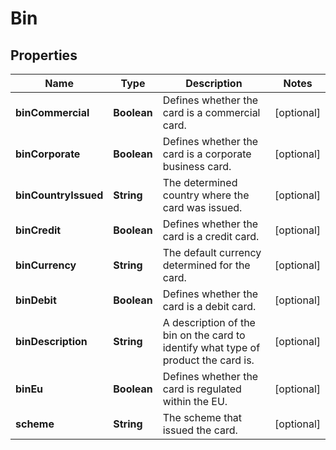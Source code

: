 

# Bin


## Properties

| Name | Type | Description | Notes |
|------------ | ------------- | ------------- | -------------|
|**binCommercial** | **Boolean** | Defines whether the card is a commercial card. |  [optional] |
|**binCorporate** | **Boolean** | Defines whether the card is a corporate business card. |  [optional] |
|**binCountryIssued** | **String** | The determined country where the card was issued. |  [optional] |
|**binCredit** | **Boolean** | Defines whether the card is a credit card. |  [optional] |
|**binCurrency** | **String** | The default currency determined for the card. |  [optional] |
|**binDebit** | **Boolean** | Defines whether the card is a debit card. |  [optional] |
|**binDescription** | **String** | A description of the bin on the card to identify what type of product the card is. |  [optional] |
|**binEu** | **Boolean** | Defines whether the card is regulated within the EU. |  [optional] |
|**scheme** | **String** | The scheme that issued the card. |  [optional] |



